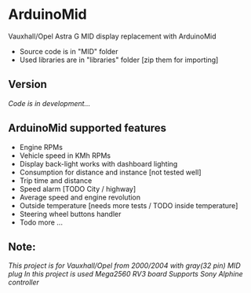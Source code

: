 # ArduinoMid
Vauxhall/Opel Astra G MID display replacement with ArduinoMid

* Source code is in "MID" folder
* Used libraries are in "libraries" folder [zip them for importing]

## Version 
   _Code is  in development..._

## ArduinoMid supported features

* Engine RPMs
* Vehicle speed in KMh RPMs
* Display back-light works with dashboard lighting
* Consumption for distance and instance [not tested well]
* Trip time and distance
* Speed alarm [TODO City / highway]
* Average speed and engine revolution
* Outside temperature [needs more tests / TODO inside temperature]
* Steering wheel buttons handler  
* Todo more ...

## Note:
_This project is for Vauxhall/Opel from 2000/2004 with gray(32 pin) MID plug
In this project is used Mega2560 RV3 board
Supports Sony Alphine controller_





